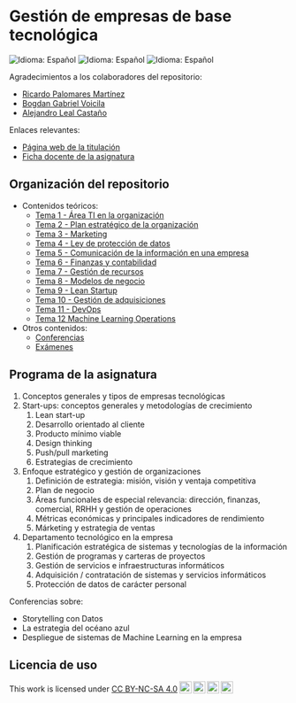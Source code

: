 # Gestión de empresas de base tecnológica

![Idioma: Español](https://img.shields.io/badge/Idioma-Español-green.svg)
![Idioma: Español](https://img.shields.io/badge/Año_académico-2022/2023-blue.svg)
![Idioma: Español](https://img.shields.io/badge/Curso_académico-Primer_curso-blue.svg)

Agradecimientos a los colaboradores del repositorio:

- [Ricardo Palomares Martínez](https://github.com/RickieES)
- [Bogdan Gabriel Voicila](https://github.com/bgvmad)
- [Alejandro Leal Castaño](https://github.com/alejleal)

Enlaces relevantes:

- [Página web de la titulación](https://informatica.ucm.es/master-en-ingenieria-informatica)
- [Ficha docente de la asignatura](docs/fichaDocente.pdf)

## Organización del repositorio

- Contenidos teóricos:
  - [Tema 1 - Área TI en la organización](tema1_areaTIenLaOrganizacion)
  - [Tema 2 - Plan estratégico de la organización](tema2_planEstratégicoDeLaOrganización)
  - [Tema 3 - Marketing](tema3_marketing)
  - [Tema 4 - Ley de protección de datos](tema4_leyDeProteccionDeDatos)
  - [Tema 5 - Comunicación de la información en una empresa](tema5_comunicacionDeInformacionEnUnaEmpresa)
  - [Tema 6 - Finanzas y contabilidad](tema6_finazasYContabilidad)
  - [Tema 7 - Gestión de recursos](tema7_gestionDeRecursos)
  - [Tema 8 - Modelos de negocio](tema8_modelosDeNegocio)
  - [Tema 9 - Lean Startup](tema9_leanStartup)
  - [Tema 10 - Gestión de adquisiciones](tema10_gestionDeAdquisiciones)
  - [Tema 11 - DevOps](tema11_devOps)
  - [Tema 12 Machine Learning Operations](tema12_machineLearningOperations)
- Otros contenidos:
  - [Conferencias](conferencias)
  - [Exámenes](examenes)

## Programa de la asignatura

1. Conceptos generales y tipos de empresas tecnológicas
2. Start-ups: conceptos generales y metodologías de crecimiento
   1. Lean start-up
   2. Desarrollo orientado al cliente
   3. Producto mínimo viable
   4. Design thinking
   5. Push/pull marketing
   6. Estrategias de crecimiento
3. Enfoque estratégico y gestión de organizaciones
   1. Definición de estrategia: misión, visión y ventaja competitiva
   2. Plan de negocio
   3. Áreas funcionales de especial relevancia: dirección, finanzas, comercial, RRHH y gestión de operaciones
   4. Métricas económicas y principales indicadores de rendimiento
   5. Márketing y estrategia de ventas
4. Departamento tecnológico en la empresa
   1. Planificación estratégica de sistemas y tecnologías de la información
   2. Gestión de programas y carteras de proyectos
   3. Gestión de servicios e infraestructuras informáticos
   4. Adquisición / contratación de sistemas y servicios informáticos
   5. Protección de datos de carácter personal

Conferencias sobre:

- Storytelling con Datos
- La estrategia del océano azul
- Despliegue de sistemas de Machine Learning en la empresa

## Licencia de uso

<p xmlns:cc="http://creativecommons.org/ns#" >This work is licensed under <a href="https://creativecommons.org/licenses/by-nc-sa/4.0/?ref=chooser-v1" target="_blank" rel="license noopener noreferrer" style="display:inline-block;">CC BY-NC-SA 4.0<img style="height:22px!important;margin-left:3px;vertical-align:text-bottom;" src="https://mirrors.creativecommons.org/presskit/icons/cc.svg?ref=chooser-v1" alt=""><img style="height:22px!important;margin-left:3px;vertical-align:text-bottom;" src="https://mirrors.creativecommons.org/presskit/icons/by.svg?ref=chooser-v1" alt=""><img style="height:22px!important;margin-left:3px;vertical-align:text-bottom;" src="https://mirrors.creativecommons.org/presskit/icons/nc.svg?ref=chooser-v1" alt=""><img style="height:22px!important;margin-left:3px;vertical-align:text-bottom;" src="https://mirrors.creativecommons.org/presskit/icons/sa.svg?ref=chooser-v1" alt=""></a></p>